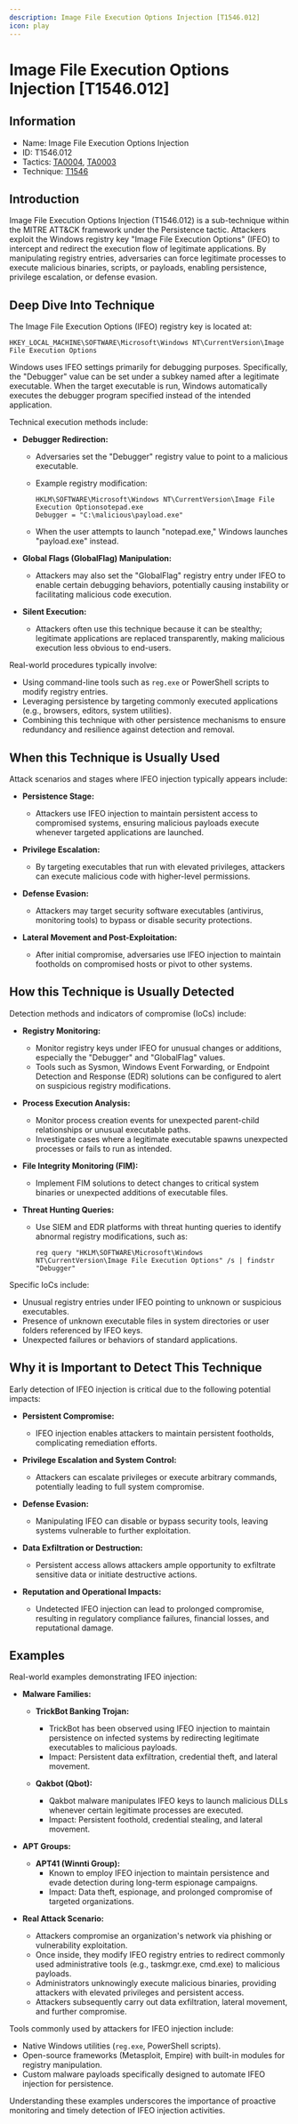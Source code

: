 ```yaml
---
description: Image File Execution Options Injection [T1546.012]
icon: play
---
```


# Image File Execution Options Injection [T1546.012]

## Information

- Name: Image File Execution Options Injection
- ID: T1546.012
- Tactics: [TA0004](../TA0004/TA0004.md), [TA0003](../TA0003/TA0003.md)
- Technique: [T1546](./T1546.md)

## Introduction

Image File Execution Options Injection (T1546.012) is a sub-technique within the MITRE ATT&CK framework under the Persistence tactic. Attackers exploit the Windows registry key "Image File Execution Options" (IFEO) to intercept and redirect the execution flow of legitimate applications. By manipulating registry entries, adversaries can force legitimate processes to execute malicious binaries, scripts, or payloads, enabling persistence, privilege escalation, or defense evasion.

## Deep Dive Into Technique

The Image File Execution Options (IFEO) registry key is located at:

```
HKEY_LOCAL_MACHINE\SOFTWARE\Microsoft\Windows NT\CurrentVersion\Image File Execution Options
```

Windows uses IFEO settings primarily for debugging purposes. Specifically, the "Debugger" value can be set under a subkey named after a legitimate executable. When the target executable is run, Windows automatically executes the debugger program specified instead of the intended application.

Technical execution methods include:

- **Debugger Redirection:**

  - Adversaries set the "Debugger" registry value to point to a malicious executable.
  - Example registry modification:

    ```
    HKLM\SOFTWARE\Microsoft\Windows NT\CurrentVersion\Image File Execution Optionsotepad.exe
    Debugger = "C:\malicious\payload.exe"
    ```

  - When the user attempts to launch "notepad.exe," Windows launches "payload.exe" instead.

- **Global Flags (GlobalFlag) Manipulation:**

  - Attackers may also set the "GlobalFlag" registry entry under IFEO to enable certain debugging behaviors, potentially causing instability or facilitating malicious code execution.

- **Silent Execution:**
  - Attackers often use this technique because it can be stealthy; legitimate applications are replaced transparently, making malicious execution less obvious to end-users.

Real-world procedures typically involve:

- Using command-line tools such as `reg.exe` or PowerShell scripts to modify registry entries.
- Leveraging persistence by targeting commonly executed applications (e.g., browsers, editors, system utilities).
- Combining this technique with other persistence mechanisms to ensure redundancy and resilience against detection and removal.

## When this Technique is Usually Used

Attack scenarios and stages where IFEO injection typically appears include:

- **Persistence Stage:**

  - Attackers use IFEO injection to maintain persistent access to compromised systems, ensuring malicious payloads execute whenever targeted applications are launched.

- **Privilege Escalation:**

  - By targeting executables that run with elevated privileges, attackers can execute malicious code with higher-level permissions.

- **Defense Evasion:**

  - Attackers may target security software executables (antivirus, monitoring tools) to bypass or disable security protections.

- **Lateral Movement and Post-Exploitation:**
  - After initial compromise, adversaries use IFEO injection to maintain footholds on compromised hosts or pivot to other systems.

## How this Technique is Usually Detected

Detection methods and indicators of compromise (IoCs) include:

- **Registry Monitoring:**

  - Monitor registry keys under IFEO for unusual changes or additions, especially the "Debugger" and "GlobalFlag" values.
  - Tools such as Sysmon, Windows Event Forwarding, or Endpoint Detection and Response (EDR) solutions can be configured to alert on suspicious registry modifications.

- **Process Execution Analysis:**

  - Monitor process creation events for unexpected parent-child relationships or unusual executable paths.
  - Investigate cases where a legitimate executable spawns unexpected processes or fails to run as intended.

- **File Integrity Monitoring (FIM):**

  - Implement FIM solutions to detect changes to critical system binaries or unexpected additions of executable files.

- **Threat Hunting Queries:**

  - Use SIEM and EDR platforms with threat hunting queries to identify abnormal registry modifications, such as:

    ```
    reg query "HKLM\SOFTWARE\Microsoft\Windows NT\CurrentVersion\Image File Execution Options" /s | findstr "Debugger"
    ```

Specific IoCs include:

- Unusual registry entries under IFEO pointing to unknown or suspicious executables.
- Presence of unknown executable files in system directories or user folders referenced by IFEO keys.
- Unexpected failures or behaviors of standard applications.

## Why it is Important to Detect This Technique

Early detection of IFEO injection is critical due to the following potential impacts:

- **Persistent Compromise:**

  - IFEO injection enables attackers to maintain persistent footholds, complicating remediation efforts.

- **Privilege Escalation and System Control:**

  - Attackers can escalate privileges or execute arbitrary commands, potentially leading to full system compromise.

- **Defense Evasion:**

  - Manipulating IFEO can disable or bypass security tools, leaving systems vulnerable to further exploitation.

- **Data Exfiltration or Destruction:**

  - Persistent access allows attackers ample opportunity to exfiltrate sensitive data or initiate destructive actions.

- **Reputation and Operational Impacts:**
  - Undetected IFEO injection can lead to prolonged compromise, resulting in regulatory compliance failures, financial losses, and reputational damage.

## Examples

Real-world examples demonstrating IFEO injection:

- **Malware Families:**

  - **TrickBot Banking Trojan:**

    - TrickBot has been observed using IFEO injection to maintain persistence on infected systems by redirecting legitimate executables to malicious payloads.
    - Impact: Persistent data exfiltration, credential theft, and lateral movement.

  - **Qakbot (Qbot):**
    - Qakbot malware manipulates IFEO keys to launch malicious DLLs whenever certain legitimate processes are executed.
    - Impact: Persistent foothold, credential stealing, and lateral movement.

- **APT Groups:**

  - **APT41 (Winnti Group):**
    - Known to employ IFEO injection to maintain persistence and evade detection during long-term espionage campaigns.
    - Impact: Data theft, espionage, and prolonged compromise of targeted organizations.

- **Real Attack Scenario:**
  - Attackers compromise an organization's network via phishing or vulnerability exploitation.
  - Once inside, they modify IFEO registry entries to redirect commonly used administrative tools (e.g., taskmgr.exe, cmd.exe) to malicious payloads.
  - Administrators unknowingly execute malicious binaries, providing attackers with elevated privileges and persistent access.
  - Attackers subsequently carry out data exfiltration, lateral movement, and further compromise.

Tools commonly used by attackers for IFEO injection include:

- Native Windows utilities (`reg.exe`, PowerShell scripts).
- Open-source frameworks (Metasploit, Empire) with built-in modules for registry manipulation.
- Custom malware payloads specifically designed to automate IFEO injection for persistence.

Understanding these examples underscores the importance of proactive monitoring and timely detection of IFEO injection activities.
